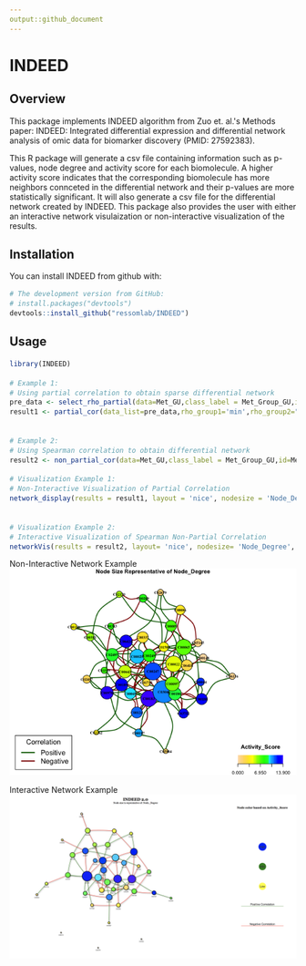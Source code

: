 ```yaml
---
output::github_document
---
```


<!-- README.md is generated from README.Rmd. Please edit that file -->



# INDEED
## Overview


This package implements INDEED algorithm from Zuo et. al.'s Methods paper: INDEED: Integrated differential expression and differential network analysis of omic data for biomarker discovery (PMID: 27592383). 

This R package will generate a csv file containing information such as p-values, node degree and activity score for each biomolecule. A higher activity score indicates that the corresponding biomolecule has more neighbors connceted in the differential network and their p-values are more statistically significant. It will also generate a csv file for the differential network created by INDEED. This package also provides the user with either an interactive network visulaization or non-interactive visualization of the results. 

## Installation

You can install INDEED from github with:


```r
# The development version from GitHub:
# install.packages("devtools")
devtools::install_github("ressomlab/INDEED")
```

## Usage



```r
library(INDEED)

# Example 1:
# Using partial correlation to obtain sparse differential network
pre_data <- select_rho_partial(data=Met_GU,class_label = Met_Group_GU,id=Met_name_GU,error_curve = "YES")
result1 <- partial_cor(data_list=pre_data,rho_group1='min',rho_group2="min",permutation = 1000,p_val=pvalue_M_GU,permutation_thres = 0.05)


# Example 2:
# Using Spearman correlation to obtain differential network
result2 <- non_partial_cor(data=Met_GU,class_label = Met_Group_GU,id=Met_name_GU,method="spearman",permutation_thres = 0.05)

# Visualization Example 1:
# Non-Interactive Visualization of Partial Correlation
network_display(results = result1, layout = 'nice', nodesize = 'Node_Degree', nodecolor = 'Activity_Score', edgewidth = 'NO')


# Visualization Example 2: 
# Interactive Visualization of Spearman Non-Partial Correlation
networkVis(results = result2, layout= 'nice', nodesize= 'Node_Degree', nodecolor= 'Activity_Score', edgewidth= 'NO')

```
Non-Interactive Network Example
![Non-Interactive Network Visualisation](NoninteractivePlot.png)

Interactive Network Example
![Interactive Network Visualization](InteractivePlot.png)
